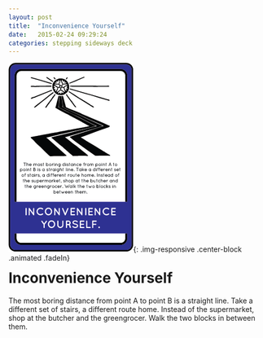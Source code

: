 ```yaml
---
layout: post
title:  "Inconvenience Yourself"
date:   2015-02-24 09:29:24
categories: stepping sideways deck
---
```

![Re-Conquer The Ordinary Card](https://github.com/steppingsideways/steppingsideways.github.io/blob/master/images/Inconvenience_yourself.png?raw=true){: .img-responsive .center-block .animated .fadeIn}

<div class="row">
	<div class="animated fadeIn col-md-12">
		<h1 style="margin-top:0px;">Inconvenience Yourself</h1>
		The most boring distance from point A to point B is a straight line. Take a different set of stairs, a different route home. Instead of the supermarket, shop at the butcher and the greengrocer. Walk the two blocks in between them.
	</div>
</div>